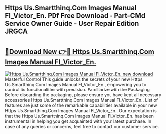 ## Https   Us.Smartthinq.Com Images  Manual Fl_Victor_En. PDf Free Download - Part-CMd Service Owner Guide - User Repair Edition JRGCA

# <h2><a href="http://bc24582.oget.top/?id=Https+++Us.Smartthinq.Com+Images++Manual+Fl_Victor_En.">🔗Download New 👉🔴 Https   Us.Smartthinq.Com Images  Manual Fl_Victor_En.</a></h2>

[![Https   Us.Smartthinq.Com Images  Manual Fl_Victor_En. new download](https://i.imgur.com/5g1atiW.png)](http://bc24582.oget.top/?id=Https+++Us.Smartthinq.Com+Images++Manual+Fl_Victor_En.)
Masterful Control This guide unlocks the secrets of your new Https   Us.Smartthinq.Com Images  Manual Fl_Victor_En., empowering you to control its functionalities with precision. Familiarize with the Packaging Before discarding the packaging, please ensure you have kept all necessary accessories Https   Us.Smartthinq.Com Images  Manual Fl_Victor_En.. List of features are just some of the remarkable capabilities available in your new Https   Us.Smartthinq.Com Images  Manual Fl_Victor_En.. Our expectation is that the Https   Us.Smartthinq.Com Images  Manual Fl_Victor_En. has been instrumental in helping you get acquainted with your latest purchase. In case of any queries or concerns, feel free to contact our customer service.
